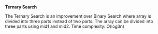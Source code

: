 **Ternary Search**

The Ternary Search is an improvement over Binary Search where array is divided into three parts instead of two parts. The array can be divided into three parts using mid1 and mid2.
Time complexity: O(log3n)
